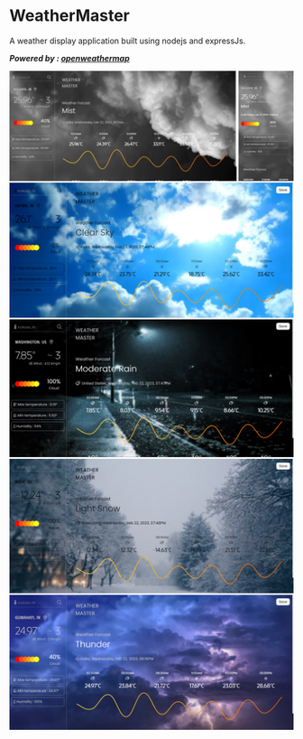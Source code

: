 # WeatherMaster

A weather display application built using nodejs and expressJs.

**_Powered by : [openweathermap](https://openweathermap.org/)_**

<img src="screen_desktop.png">
<img src="screen_desktop1.png">
<img src="screen_desktop2.png">
<img src="screen_desktop3.png">
<img src="screen_desktop4.png">
